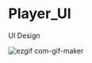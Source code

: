 # Player_UI
UI Design

![ezgif com-gif-maker](https://user-images.githubusercontent.com/83110014/143620773-27d460f3-001e-42cb-89dc-1d7eef185d80.gif)
